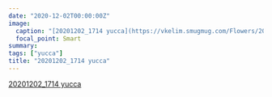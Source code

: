 ```yaml
---
date: "2020-12-02T00:00:00Z"
image:
  caption: "[20201202_1714 yucca](https://vkelim.smugmug.com/Flowers/2020/i-k9G5Vwh/A)"
  focal_point: Smart
summary:
tags: ["yucca"]
title: "20201202_1714 yucca"
---
```

[20201202_1714 yucca](https://vkelim.smugmug.com/Flowers/2020/i-k9G5Vwh/A)